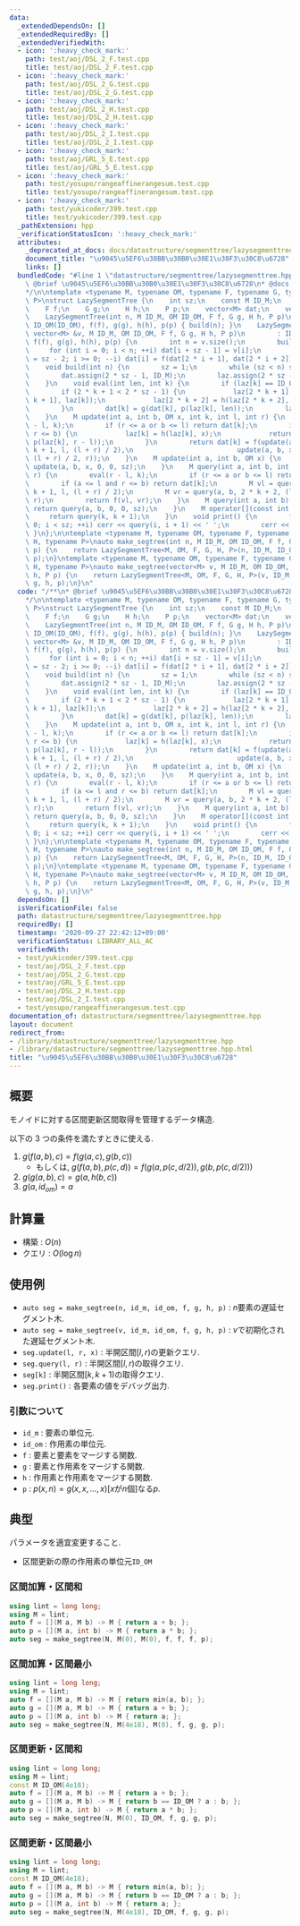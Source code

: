 ```yaml
---
data:
  _extendedDependsOn: []
  _extendedRequiredBy: []
  _extendedVerifiedWith:
  - icon: ':heavy_check_mark:'
    path: test/aoj/DSL_2_F.test.cpp
    title: test/aoj/DSL_2_F.test.cpp
  - icon: ':heavy_check_mark:'
    path: test/aoj/DSL_2_G.test.cpp
    title: test/aoj/DSL_2_G.test.cpp
  - icon: ':heavy_check_mark:'
    path: test/aoj/DSL_2_H.test.cpp
    title: test/aoj/DSL_2_H.test.cpp
  - icon: ':heavy_check_mark:'
    path: test/aoj/DSL_2_I.test.cpp
    title: test/aoj/DSL_2_I.test.cpp
  - icon: ':heavy_check_mark:'
    path: test/aoj/GRL_5_E.test.cpp
    title: test/aoj/GRL_5_E.test.cpp
  - icon: ':heavy_check_mark:'
    path: test/yosupo/rangeaffinerangesum.test.cpp
    title: test/yosupo/rangeaffinerangesum.test.cpp
  - icon: ':heavy_check_mark:'
    path: test/yukicoder/399.test.cpp
    title: test/yukicoder/399.test.cpp
  _pathExtension: hpp
  _verificationStatusIcon: ':heavy_check_mark:'
  attributes:
    _deprecated_at_docs: docs/datastructure/segmenttree/lazysegmenttree.md
    document_title: "\u9045\u5EF6\u30BB\u30B0\u30E1\u30F3\u30C8\u6728"
    links: []
  bundledCode: "#line 1 \"datastructure/segmenttree/lazysegmenttree.hpp\"\n/**\n*\
    \ @brief \u9045\u5EF6\u30BB\u30B0\u30E1\u30F3\u30C8\u6728\n* @docs docs/datastructure/segmenttree/lazysegmenttree.md\n\
    */\n\ntemplate <typename M, typename OM, typename F, typename G, typename H, typename\
    \ P>\nstruct LazySegmentTree {\n    int sz;\n    const M ID_M;\n    const OM ID_OM;\n\
    \    F f;\n    G g;\n    H h;\n    P p;\n    vector<M> dat;\n    vector<OM> laz;\n\
    \    LazySegmentTree(int n, M ID_M, OM ID_OM, F f, G g, H h, P p)\n        : ID_M(ID_M),\
    \ ID_OM(ID_OM), f(f), g(g), h(h), p(p) { build(n); }\n    LazySegmentTree(const\
    \ vector<M> &v, M ID_M, OM ID_OM, F f, G g, H h, P p)\n        : ID_M(ID_M), ID_OM(ID_OM),\
    \ f(f), g(g), h(h), p(p) {\n        int n = v.size();\n        build(n);\n   \
    \     for (int i = 0; i < n; ++i) dat[i + sz - 1] = v[i];\n        for (int i\
    \ = sz - 2; i >= 0; --i) dat[i] = f(dat[2 * i + 1], dat[2 * i + 2]);\n    }\n\
    \    void build(int n) {\n        sz = 1;\n        while (sz < n) sz <<= 1;\n\
    \        dat.assign(2 * sz - 1, ID_M);\n        laz.assign(2 * sz - 1, ID_OM);\n\
    \    }\n    void eval(int len, int k) {\n        if (laz[k] == ID_OM) return;\n\
    \        if (2 * k + 1 < 2 * sz - 1) {\n            laz[2 * k + 1] = h(laz[2 *\
    \ k + 1], laz[k]);\n            laz[2 * k + 2] = h(laz[2 * k + 2], laz[k]);\n\
    \        }\n        dat[k] = g(dat[k], p(laz[k], len));\n        laz[k] = ID_OM;\n\
    \    }\n    M update(int a, int b, OM x, int k, int l, int r) {\n        eval(r\
    \ - l, k);\n        if (r <= a or b <= l) return dat[k];\n        if (a <= l and\
    \ r <= b) {\n            laz[k] = h(laz[k], x);\n            return g(dat[k],\
    \ p(laz[k], r - l));\n        }\n        return dat[k] = f(update(a, b, x, 2 *\
    \ k + 1, l, (l + r) / 2),\n                          update(a, b, x, 2 * k + 2,\
    \ (l + r) / 2, r));\n    }\n    M update(int a, int b, OM x) {\n        return\
    \ update(a, b, x, 0, 0, sz);\n    }\n    M query(int a, int b, int k, int l, int\
    \ r) {\n        eval(r - l, k);\n        if (r <= a or b <= l) return ID_M;\n\
    \        if (a <= l and r <= b) return dat[k];\n        M vl = query(a, b, 2 *\
    \ k + 1, l, (l + r) / 2);\n        M vr = query(a, b, 2 * k + 2, (l + r) / 2,\
    \ r);\n        return f(vl, vr);\n    }\n    M query(int a, int b) {\n       \
    \ return query(a, b, 0, 0, sz);\n    }\n    M operator[](const int &k) {\n   \
    \     return query(k, k + 1);\n    }\n    void print() {\n        for (int i =\
    \ 0; i < sz; ++i) cerr << query(i, i + 1) << ' ';\n        cerr << endl;\n   \
    \ }\n};\n\ntemplate <typename M, typename OM, typename F, typename G, typename\
    \ H, typename P>\nauto make_segtree(int n, M ID_M, OM ID_OM, F f, G g, H h, P\
    \ p) {\n    return LazySegmentTree<M, OM, F, G, H, P>(n, ID_M, ID_OM, f, g, h,\
    \ p);\n}\ntemplate <typename M, typename OM, typename F, typename G, typename\
    \ H, typename P>\nauto make_segtree(vector<M> v, M ID_M, OM ID_OM, F f, G g, H\
    \ h, P p) {\n    return LazySegmentTree<M, OM, F, G, H, P>(v, ID_M, ID_OM, f,\
    \ g, h, p);\n}\n"
  code: "/**\n* @brief \u9045\u5EF6\u30BB\u30B0\u30E1\u30F3\u30C8\u6728\n* @docs docs/datastructure/segmenttree/lazysegmenttree.md\n\
    */\n\ntemplate <typename M, typename OM, typename F, typename G, typename H, typename\
    \ P>\nstruct LazySegmentTree {\n    int sz;\n    const M ID_M;\n    const OM ID_OM;\n\
    \    F f;\n    G g;\n    H h;\n    P p;\n    vector<M> dat;\n    vector<OM> laz;\n\
    \    LazySegmentTree(int n, M ID_M, OM ID_OM, F f, G g, H h, P p)\n        : ID_M(ID_M),\
    \ ID_OM(ID_OM), f(f), g(g), h(h), p(p) { build(n); }\n    LazySegmentTree(const\
    \ vector<M> &v, M ID_M, OM ID_OM, F f, G g, H h, P p)\n        : ID_M(ID_M), ID_OM(ID_OM),\
    \ f(f), g(g), h(h), p(p) {\n        int n = v.size();\n        build(n);\n   \
    \     for (int i = 0; i < n; ++i) dat[i + sz - 1] = v[i];\n        for (int i\
    \ = sz - 2; i >= 0; --i) dat[i] = f(dat[2 * i + 1], dat[2 * i + 2]);\n    }\n\
    \    void build(int n) {\n        sz = 1;\n        while (sz < n) sz <<= 1;\n\
    \        dat.assign(2 * sz - 1, ID_M);\n        laz.assign(2 * sz - 1, ID_OM);\n\
    \    }\n    void eval(int len, int k) {\n        if (laz[k] == ID_OM) return;\n\
    \        if (2 * k + 1 < 2 * sz - 1) {\n            laz[2 * k + 1] = h(laz[2 *\
    \ k + 1], laz[k]);\n            laz[2 * k + 2] = h(laz[2 * k + 2], laz[k]);\n\
    \        }\n        dat[k] = g(dat[k], p(laz[k], len));\n        laz[k] = ID_OM;\n\
    \    }\n    M update(int a, int b, OM x, int k, int l, int r) {\n        eval(r\
    \ - l, k);\n        if (r <= a or b <= l) return dat[k];\n        if (a <= l and\
    \ r <= b) {\n            laz[k] = h(laz[k], x);\n            return g(dat[k],\
    \ p(laz[k], r - l));\n        }\n        return dat[k] = f(update(a, b, x, 2 *\
    \ k + 1, l, (l + r) / 2),\n                          update(a, b, x, 2 * k + 2,\
    \ (l + r) / 2, r));\n    }\n    M update(int a, int b, OM x) {\n        return\
    \ update(a, b, x, 0, 0, sz);\n    }\n    M query(int a, int b, int k, int l, int\
    \ r) {\n        eval(r - l, k);\n        if (r <= a or b <= l) return ID_M;\n\
    \        if (a <= l and r <= b) return dat[k];\n        M vl = query(a, b, 2 *\
    \ k + 1, l, (l + r) / 2);\n        M vr = query(a, b, 2 * k + 2, (l + r) / 2,\
    \ r);\n        return f(vl, vr);\n    }\n    M query(int a, int b) {\n       \
    \ return query(a, b, 0, 0, sz);\n    }\n    M operator[](const int &k) {\n   \
    \     return query(k, k + 1);\n    }\n    void print() {\n        for (int i =\
    \ 0; i < sz; ++i) cerr << query(i, i + 1) << ' ';\n        cerr << endl;\n   \
    \ }\n};\n\ntemplate <typename M, typename OM, typename F, typename G, typename\
    \ H, typename P>\nauto make_segtree(int n, M ID_M, OM ID_OM, F f, G g, H h, P\
    \ p) {\n    return LazySegmentTree<M, OM, F, G, H, P>(n, ID_M, ID_OM, f, g, h,\
    \ p);\n}\ntemplate <typename M, typename OM, typename F, typename G, typename\
    \ H, typename P>\nauto make_segtree(vector<M> v, M ID_M, OM ID_OM, F f, G g, H\
    \ h, P p) {\n    return LazySegmentTree<M, OM, F, G, H, P>(v, ID_M, ID_OM, f,\
    \ g, h, p);\n}\n"
  dependsOn: []
  isVerificationFile: false
  path: datastructure/segmenttree/lazysegmenttree.hpp
  requiredBy: []
  timestamp: '2020-09-27 22:42:12+09:00'
  verificationStatus: LIBRARY_ALL_AC
  verifiedWith:
  - test/yukicoder/399.test.cpp
  - test/aoj/DSL_2_F.test.cpp
  - test/aoj/DSL_2_G.test.cpp
  - test/aoj/GRL_5_E.test.cpp
  - test/aoj/DSL_2_H.test.cpp
  - test/aoj/DSL_2_I.test.cpp
  - test/yosupo/rangeaffinerangesum.test.cpp
documentation_of: datastructure/segmenttree/lazysegmenttree.hpp
layout: document
redirect_from:
- /library/datastructure/segmenttree/lazysegmenttree.hpp
- /library/datastructure/segmenttree/lazysegmenttree.hpp.html
title: "\u9045\u5EF6\u30BB\u30B0\u30E1\u30F3\u30C8\u6728"
---
```

## 概要

モノイドに対する区間更新区間取得を管理するデータ構造.

以下の 3 つの条件を満たすときに使える.

1. $g(f(a, b), c) = f(g(a, c), g(b, c))$
   - もしくは, $g(f(a, b), p(c, d)) = f(g(a, p(c, d / 2)), g(b, p(c, d / 2)))$
1. $g(g(a, b), c) = g(a, h(b, c))$
1. $g(a, id_{om}) = a$

## 計算量

- 構築 : $O(n)$
- クエリ : $O(\log n)$

## 使用例

- `auto seg = make_segtree(n, id_m, id_om, f, g, h, p)` : $n$要素の遅延セグメント木.
- `auto seg = make_segtree(v, id_m, id_om, f, g, h, p)` : $v$で初期化された遅延セグメント木.
- `seg.update(l, r, x)` : 半開区間$[l, r)$の更新クエリ.
- `seg.query(l, r)` : 半開区間$[l, r)$の取得クエリ.
- `seg[k]` : 半開区間$[k, k + 1)$の取得クエリ.
- `seg.print()` : 各要素の値をデバッグ出力.

### 引数について

- `id_m` : 要素の単位元.
- `id_om` : 作用素の単位元.
- `f` : 要素と要素をマージする関数.
- `g` : 要素と作用素をマージする関数.
- `h` : 作用素と作用素をマージする関数.
- `p` : $p(x, n) = g(x, x, \ldots, x) [x$が$n$個$]$なる$p$.

## 典型

パラメータを適宜変更すること.

- 区間更新の際の作用素の単位元`ID_OM`

### 区間加算・区間和

```cpp
using lint = long long;
using M = lint;
auto f = [](M a, M b) -> M { return a + b; };
auto p = [](M a, int b) -> M { return a * b; };
auto seg = make_segtree(N, M(0), M(0), f, f, f, p);
```

### 区間加算・区間最小

```cpp
using lint = long long;
using M = lint;
auto f = [](M a, M b) -> M { return min(a, b); };
auto g = [](M a, M b) -> M { return a + b; };
auto p = [](M a, int b) -> M { return a; };
auto seg = make_segtree(N, M(4e18), M(0), f, g, g, p);
```

### 区間更新・区間和

```cpp
using lint = long long;
using M = lint;
const M ID_OM(4e18);
auto f = [](M a, M b) -> M { return a + b; };
auto g = [](M a, M b) -> M { return b == ID_OM ? a : b; };
auto p = [](M a, int b) -> M { return a * b; };
auto seg = make_segtree(N, M(0), ID_OM, f, g, g, p);
```

### 区間更新・区間最小

```cpp
using lint = long long;
using M = lint;
const M ID_OM(4e18);
auto f = [](M a, M b) -> M { return min(a, b); };
auto g = [](M a, M b) -> M { return b == ID_OM ? a : b; };
auto p = [](M a, int b) -> M { return a; };
auto seg = make_segtree(N, M(4e18), ID_OM, f, g, g, p);
```
